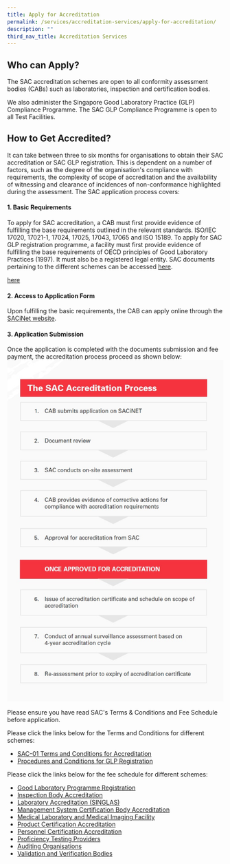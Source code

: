 ```yaml
---
title: Apply for Accreditation
permalink: /services/accreditation-services/apply-for-accreditation/
description: ""
third_nav_title: Accreditation Services
---
```

## Who can Apply?
The SAC accreditation schemes are open to all conformity assessment bodies (CABs) such as laboratories, inspection and certification bodies.

We also administer the Singapore Good Laboratory Practice (GLP) Compliance Programme. The SAC GLP Compliance Programme is open to all Test Facilities.

## How to Get Accredited?

It can take between three to six months for organisations to obtain their SAC accreditation or SAC GLP registration.  This is dependent on a number of factors, such as the degree of the organisation's compliance with requirements, the complexity of scope of accreditation and the availability of witnessing and clearance of incidences of non-conformance highlighted during the assessment. The SAC application process covers:

#### 1. Basic Requirements

To apply for SAC accreditation, a CAB must first provide evidence of fulfilling the base requirements outlined in the relevant standards. ISO/IEC 17020, 17021-1, 17024, 17025, 17043, 17065 and ISO 15189. To apply for SAC GLP registration programme, a facility must first provide evidence of fulfilling the base requirements of OECD principles of Good Laboratory Practices (1997).  It must also be a registered legal entity. SAC documents pertaining to the different schemes can be accessed [here](/resources/sac-documents).
  
[here](https://www.sac-accreditation.gov.sg/resources/sac-documents)
	
#### 2. Access to Application Form
Upon fulfilling the basic requirements, the CAB can apply online through the [SACiNet website](https://sacinet2.enterprisesg.gov.sg/).

#### 3. Application Submission
Once the application is completed with the documents submission and fee payment, the accreditation process proceed as shown below:  
![Accreditation Process](/images/services/sac-accreditation-process-flowchart.jpg)

Please ensure you have read SAC's Terms &amp; Conditions and Fee Schedule before application.  

Please click the links below for the Terms and Conditions for different schemes:

* [SAC-01 Terms and Conditions for Accreditation](/files/Documents/SAC-01-16-Feb-2020.pdf)
* [Procedures and Conditions for GLP Registration](/files/Documents/Glp/GLP-01-16-Feb-2020.pdf)

Please click the links below for the fee schedule for different schemes: 

* [Good Laboratory Programme Registration](/files/Documents/Glp/GLP02-GLP-Fee-structure-11Oct2019.pdf)
* [Inspection Body Accreditation](/files/Documents/Inspection%20body%20accreditation/IB-02-Fee-Schedule-(09-July-2018).pdf)
*  [Laboratory Accreditation (SINGLAS)](/files/Documents/Laboratory%20Accreditation/testing-and-calibration-documents/general-requirements/SAC-SINGLAS-003-(29-March-2019).pdf)
* [Management System Certification Body Accreditation](/files/Documents/Management%20system%20and%20products%20certification/MS-Fees-Schedule-(MSDOC04)-5-July-2018.pdf)
* [Medical Laboratory and Medical Imaging Facility](/files/Documents/Laboratory%20Accreditation/medical-testing-and-medical-imaging-documents/requirements-for-quality-and-competence/SAC-SINGLAS-003-MED-MI-29-Mar-2019.pdf)
* [Product Certification Accreditation](/files/Documents/Management%20system%20and%20products%20certification/Pdt-Fees-Schedule-(PDOC04)-1-Jan-2020.pdf)
* [Personnel Certification Accreditation](/files/Documents/Management%20system%20and%20products%20certification/PC-Fees-Schedule-(PCDOC04)-1-Jan-2020.pdf)
* [Proficiency Testing Providers](/files/Documents/proficiency-testing-providers/PTP-002-(18-April-2018).pdf)
* [Auditing Organisations](/files/Documents/Management%20system%20and%20products%20certification/AO-Fees-Schedule-(AODOC04)-5-July-2018.pdf)
* [Validation and Verification Bodies](/files/Documents/validation-and-verification-bodies/VB-Fees-Schedule-(VBDOC04)-10-October-2018.pdf)